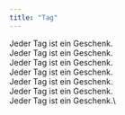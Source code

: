```yaml
---
title: "Tag"
---
```


Jeder Tag ist ein Geschenk.\
Jeder Tag ist ein Geschenk.\
Jeder Tag ist ein Geschenk.\
Jeder Tag ist ein Geschenk.\
Jeder Tag ist ein Geschenk.\
Jeder Tag ist ein Geschenk.\
Jeder Tag ist ein Geschenk.\